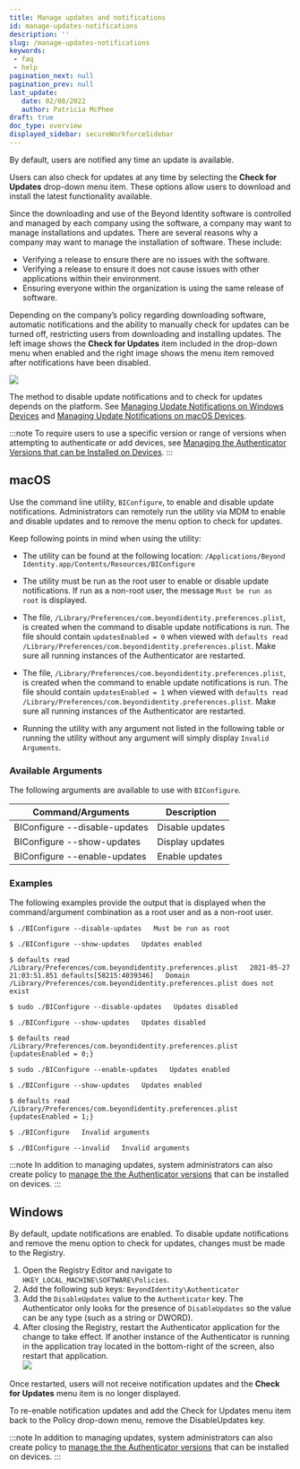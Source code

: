 ```yaml
---
title: Manage updates and notifications
id: manage-updates-notifications
description: ''
slug: /manage-updates-notifications
keywords: 
 - faq
 - help
pagination_next: null
pagination_prev: null
last_update: 
   date: 02/08/2022
   author: Patricia McPhee
draft: true
doc_type: overview
displayed_sidebar: secureWorkforceSidebar
---
```




By default, users are notified any time an update is available. 

Users can also check for updates at any time by selecting the **Check for Updates** drop-down menu item. These options allow users to download and install the latest functionality available.

Since the downloading and use of the Beyond Identity software is controlled and managed by each company using the software, a company may want to manage installations and updates. There are several reasons why a company may want to manage the installation of software. These include:

*   Verifying a release to ensure there are no issues with the software.
*   Verifying a release to ensure it does not cause issues with other applications within their environment.
*   Ensuring everyone within the organization is using the same release of software.

Depending on the company’s policy regarding downloading software, automatic notifications and the ability to manually check for updates can be turned off, restricting users from downloading and installing updates. The left image shows the **Check for Updates** item included in the drop-down menu when enabled and the right image shows the menu item removed after notifications have been disabled. 

![](/images/updates/updates.png)

The method to disable update notifications and to check for updates depends on the platform. See [Managing Update Notifications on Windows Devices](/docs/secure-work/workforce-settings/updates/managing-update-notifications-on-windows-devices) and [Managing Update Notifications on macOS Devices](/docs/secure-work/workforce-settings/updates/managing-update-notifications-on-macos-devices).

:::note
To require users to use a specific version or range of versions when attempting to authenticate or add devices, see [Managing the Authenticator Versions that can be Installed on Devices](/docs/secure-work/workforce-settings/version-control/managing-the-authenticator-versions-allowed-on-devices).
:::

## macOS

Use the command line utility, `BIConfigure`, to  enable and disable update notifications. Administrators can remotely run the utility via MDM to enable and disable updates and to remove the menu option to check for updates.

Keep following points in mind when using the utility:

*   The utility can be found at the following location:
    `/Applications/Beyond Identity.app/Contents/Resources/BIConfigure`
        
*   The utility must be run as the root user to enable or disable update notifications. If run as a non-root user, the message `Must be run as root` is displayed.
*   The file, `/Library/Preferences/com.beyondidentity.preferences.plist`, is created when the command to disable update notifications is run. The file should contain `updatesEnabled = 0` when viewed with `defaults read /Library/Preferences/com.beyondidentity.preferences.plist`. Make sure all running instances of the Authenticator are restarted.
*   The file, `/Library/Preferences/com.beyondidentity.preferences.plist`, is created when the command to enable update notifications is run. The file should contain `updatesEnabled = 1` when viewed with `defaults read /Library/Preferences/com.beyondidentity.preferences.plist`. Make sure all running instances of the Authenticator are restarted.
*   Running the utility with any argument not listed in the following table or running the utility without any argument will simply display `Invalid Arguments`.

### Available Arguments


The following arguments are available to use with `BIConfigure`.

| Command/Arguments | Description |
|-----|------|
| BIConfigure --disable-updates | Disable updates |
| BIConfigure --show-updates | Display updates |
| BIConfigure --enable-updates | Enable updates |

### Examples


The following examples provide the output that is displayed when the command/argument combination as a root user and as a non-root user.

`$ ./BIConfigure --disable-updates   Must be run as root`

  
`$ ./BIConfigure --show-updates   Updates enabled`

 `$ defaults read /Library/Preferences/com.beyondidentity.preferences.plist   2021-05-27 21:03:51.851 defaults[58215:4039346]   Domain /Library/Preferences/com.beyondidentity.preferences.plist does not exist`

  
`$ sudo ./BIConfigure --disable-updates   Updates disabled`

  
`$ ./BIConfigure --show-updates   Updates disabled`  
 

`$ defaults read /Library/Preferences/com.beyondidentity.preferences.plist   {updatesEnabled = 0;}`

  
`$ sudo ./BIConfigure --enable-updates   Updates enabled`

  
`$ ./BIConfigure --show-updates   Updates enabled`

  
`$ defaults read /Library/Preferences/com.beyondidentity.preferences.plist   {updatesEnabled = 1;}`  
 

`$ ./BIConfigure   Invalid arguments`  
 

`$ ./BIConfigure --invalid   Invalid arguments`

:::note
In addition to managing updates, system administrators can also create policy to [manage the the Authenticator versions](/docs/secure-work/workforce-settings/policy/policy-writing/setting-a-platform-version-policy) that can be installed on devices.
:::

## Windows

By default, update notifications are enabled. To disable update notifications and remove the menu option to check for updates, changes must be made to the Registry.

1.  Open the Registry Editor and navigate to `HKEY_LOCAL_MACHINE\SOFTWARE\Policies`.
2.  Add the following sub keys: `BeyondIdentity\Authenticator`
3.  Add the `DisableUpdates` value to the `Authenticator` key. The Authenticator only looks for the presence of `DisableUpdates` so the value can be any type (such as a string or DWORD).  
4.  After closing the Registry, restart the Authenticator application for the change to take effect. If another instance of the Authenticator is running in the application tray located in the bottom-right of  the screen, also restart that application.  
    ![](/images/updates/disable_updates_windows.PNG)

Once restarted, users will not receive notification updates and the **Check for Updates** menu item is no longer displayed.

To re-enable notification updates and add the Check for Updates menu item back to the Policy drop-down menu, remove the DisableUpdates key.

:::note
In addition to managing updates, system administrators can also create policy to [manage the the Authenticator versions](/docs/secure-work/workforce-settings/policy/policy-writing/setting-a-platform-version-policy) that can be installed on devices.
:::
